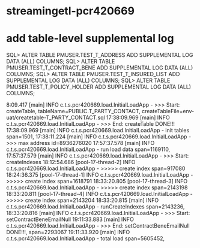 # streamingetl-pcr420669

# add table-level supplemental log
SQL> ALTER TABLE PMUSER.TEST_T_ADDRESS ADD SUPPLEMENTAL LOG DATA (ALL) COLUMNS;
SQL> ALTER TABLE PMUSER.TEST_T_CONTRACT_BENE ADD SUPPLEMENTAL LOG DATA (ALL) COLUMNS;
SQL> ALTER TABLE PMUSER.TEST_T_INSURED_LIST ADD SUPPLEMENTAL LOG DATA (ALL) COLUMNS;
SQL> ALTER TABLE PMUSER.TEST_T_POLICY_HOLDER ADD SUPPLEMENTAL LOG DATA (ALL) COLUMNS;



8:09.417 [main] INFO  c.t.s.pcr420669.load.InitialLoadApp - >>>  Start: createTable, tableName=PUBLIC.T_PARTY_CONTACT, createTableFile=env-uat/createtable-T_PARTY_CONTACT.sql
17:38:09.969 [main] INFO  c.t.s.pcr420669.load.InitialLoadApp - >>>  End: createTable DONE!!!
17:38:09.969 [main] INFO  c.t.s.pcr420669.load.InitialLoadApp - init tables span=1501, 
17:38:11.224 [main] INFO  c.t.s.pcr420669.load.InitialLoadApp - >>> max address id=8936276020
17:57:37.578 [main] INFO  c.t.s.pcr420669.load.InitialLoadApp - run load data span=1169110, 
17:57:37.579 [main] INFO  c.t.s.pcr420669.load.InitialLoadApp - >>>  Start: createIndexes
18:12:54.686 [pool-17-thread-2] INFO  c.t.s.pcr420669.load.InitialLoadApp - >>>>> create index span=917080
18:24:36.375 [pool-17-thread-1] INFO  c.t.s.pcr420669.load.InitialLoadApp - >>>>> create index span=1618791
18:33:20.805 [pool-17-thread-3] INFO  c.t.s.pcr420669.load.InitialLoadApp - >>>>> create index span=2143198
18:33:20.811 [pool-17-thread-4] INFO  c.t.s.pcr420669.load.InitialLoadApp - >>>>> create index span=2143204
18:33:20.815 [main] INFO  c.t.s.pcr420669.load.InitialLoadApp - runCreateIndexes span=2143236, 
18:33:20.816 [main] INFO  c.t.s.pcr420669.load.InitialLoadApp - >>>  Start: setContractBeneEmailNull
19:11:33.883 [main] INFO  c.t.s.pcr420669.load.InitialLoadApp - >>>  End: setContractBeneEmailNull DONE!!!, span=2293067
19:11:33.920 [main] INFO  c.t.s.pcr420669.load.InitialLoadApp - total load span=5605452, 